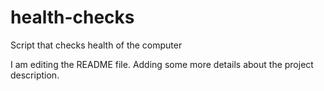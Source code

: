 # health-checks
Script that checks health of the computer

I am editing the README file. Adding some more details about the project description.
